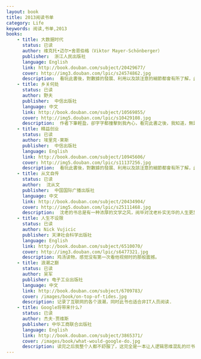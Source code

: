 ```yaml
---
layout: book
title: 2013阅读书单
category: Life
keywords: 阅读,书单,2013
books: 
    - title: 大数据时代
      status: 已读
      author: 维克托•迈尔•舍恩伯格（Viktor Mayer-Schönberger） 
      publisher:  浙江人民出版社
      language: English
      link: http://book.douban.com/subject/20429677/
      cover: http://img3.douban.com/lpic/s24574862.jpg
      description:  看玩此書後，對數據的發展、利用以及該注意的細節都會有所了解，此書適合每一個經商的人閱讀，閱畢定會有意想不到的收獲。
    - title: 乡关何处
      status: 已读
      author: 野夫
      publisher:  中信出版社
      language: 中文
      link: http://book.douban.com/subject/10569855/
      cover: http://img5.douban.com/lpic/s10429108.jpg
      description:  作者下筆輕盈，卻字字都撞擊到我內心，看完此書之後，我知道，無論以後身處何方，當我翻開這本書之後，一定會勾起我對故土的思念。由此可見，野夫先生對故土的熱愛以及其對友人的思念是何等的濃厚。唉，畢竟時間永不會倒流，我們都只能選擇往前走，而對自幼嗅着故鄉泥土的氣息長大的我，到了大學後，雖說對大城市的一切都感到新奇、興奮，但故鄉的一花一草都始終在我心頭縈繞，我相信，任何在外漂泊的遊子在看了《鄉關何處》之後，定會淚如泉涌。
    - title: 精益创业
      status: 已读
      author: 埃里克·莱斯
      publisher:  中信出版社
      language: English
      link: http://book.douban.com/subject/10945606/
      cover: http://img5.douban.com/lpic/s11137256.jpg
      description:  看玩此書後，對數據的發展、利用以及該注意的細節都會有所了解，此書適合每一個經商的人閱讀，閱畢定會有意想不到的收獲。
    - title: 从文自传
      status: 已读
      author:  沈从文
      publisher:  中国国际广播出版社
      language: 中文
      link: http://book.douban.com/subject/20434904/
      cover: http://img5.douban.com/lpic/s25111468.jpg
      description:  沈老的书总是有一种浓厚的文学之风，阅毕对沈老朴实无华的人生更加向往。
    - title: 人生不设限
      status: 已读
      author: Nick Vujicic 
      publisher: 天津社会科学出版社
      language: English
      link: http://book.douban.com/subject/6510070/
      cover: http://img3.douban.com/lpic/s6477321.jpg
      description: 鸡汤读物，感觉没有第一次看他视频时的那般震撼。
    - title: 浪潮之巅
      status: 已读
      author: 吴军
      publisher: 电子工业出版社
      language: 中文
      link: http://book.douban.com/subject/6709783/
      cover: /images/book/on-top-of-tides.jpg
      description: 记录了互联网的各个浪潮，同时此书也适合非IT人员阅读.
    - title: Google将带来什么?
      status: 已读
      author: 杰夫·贾维斯 
      publisher: 中华工商联合出版社
      language: English
      link: http://book.douban.com/subject/3865371/
      cover: /images/book/what-would-google-do.jpg
      description: 读完之后我整个人都不舒服了，这完全是一本让人逻辑思维混乱的烂书，读书过程中我第一次这么难受，巴不得快点把书给烧掉，2013年我读过最烂的书，没有之一！
---
```

